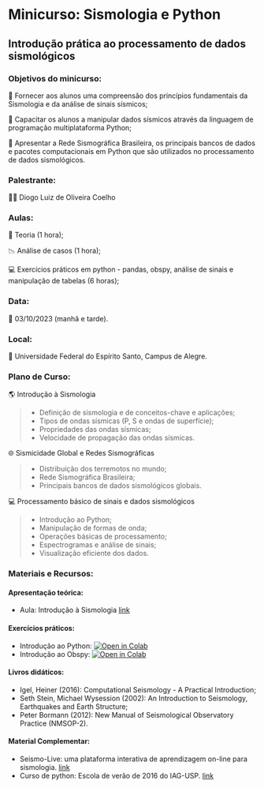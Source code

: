 # Minicurso: Sismologia e Python
## Introdução prática ao processamento de dados sismológicos 

### Objetivos do minicurso:
:pushpin: Fornecer aos alunos uma compreensão dos princípios fundamentais da Sismologia e da análise de sinais sísmicos;

:pushpin: Capacitar os alunos a manipular dados sísmicos através da linguagem de programação multiplataforma Python;

:pushpin: Apresentar a Rede Sismográfica Brasileira, os principais bancos de dados e pacotes computacionais em Python que são utilizados no processamento de dados sismológicos.

### Palestrante:
:guardsman: Diogo Luiz de Oliveira Coelho

### Aulas:
:scroll: Teoria (1 hora);

:chart_with_downwards_trend: Análise de casos (1 hora);

:computer: Exercícios práticos em python - pandas, obspy, análise de sinais e manipulação de tabelas (6 horas);

### Data:
:date: 03/10/2023 (manhã e tarde).

### Local:
:school: Universidade Federal do Espírito Santo, Campus de Alegre.

### Plano de Curso:
:earth_americas: Introdução à Sismologia
> - Definição de sismologia e de conceitos-chave e aplicações;
> - Tipos de ondas sísmicas (P, S e ondas de superfície);
> - Propriedades das ondas sísmicas;
> - Velocidade de propagação das ondas sísmicas. 

:globe_with_meridians: Sismicidade Global e Redes Sismográficas
> - Distribuição dos terremotos no mundo;
> - Rede Sismográfica Brasileira;
> - Principais bancos de dados sismológicos globais.

:computer: Processamento básico de sinais e dados sismológicos
> - Introdução ao Python;
> - Manipulação de formas de onda;
> - Operações básicas de processamento;
> - Espectrogramas e análise de sinais;
> - Visualização eficiente dos dados.


### Materiais e Recursos:

#### Apresentação teórica:
- Aula: Introdução à Sismologia [link]()

#### Exercícios práticos:

- Introdução ao Python:
<a href="https://colab.research.google.com/drive/1SEMppCCf4vN1NVXEUUN_6oqihktSG9nz?usp=sharing" target="_parent"><img src="https://colab.research.google.com/assets/colab-badge.svg" alt="Open in Colab"/></a>
- Introdução ao Obspy:
<a href="https://drive.google.com/file/d/1yK35FqNoJcxAG8v_1q0ji1bcVUtLNdR7/view?usp=sharing" target="_parent"><img src="https://colab.research.google.com/assets/colab-badge.svg" alt="Open in Colab"/></a>

#### Livros didáticos:

- Igel, Heiner (2016): Computational Seismology - A Practical Introduction;
- Seth Stein, Michael Wysession (2002): An Introduction to Seismology, Earthquakes and Earth Structure;
- Peter Bormann (2012): New Manual of Seismological Observatory Practice (NMSOP-2).

#### Material Complementar:

- Seismo-Live:  uma plataforma interativa de aprendizagem on-line para sismologia. [link](https://seismo-live.github.io/tree/index.html)
- Curso de python: Escola de verão de 2016 do IAG-USP. [link](https://github.com/leouieda/verao2016/blob/master/)